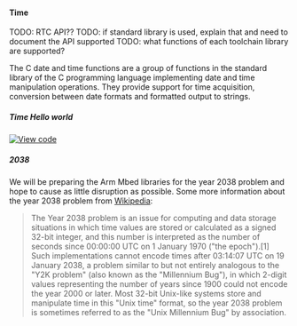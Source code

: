 #### Time

TODO: RTC API??
TODO: if standard library is used, explain that and need to document the API supported
TODO: what functions of each toolchain library are supported?

The C date and time functions are a group of functions in the standard library of the C programming language implementing date and time manipulation operations. They provide support for time acquisition, conversion between date formats and formatted output to strings.

##### Time Hello world

[![View code](https://www.mbed.com/embed/?url=https://developer.mbed.org/teams/mbed_example/code/time_HelloWorld/)](https://developer.mbed.org/teams/mbed_example/code/time_HelloWorld/file/8593c9813840/main.cpp)

##### 2038

We will be preparing the Arm Mbed libraries for the year 2038 problem and hope to cause as little disruption as possible. Some more information about the year 2038 problem from [Wikipedia](https://en.wikipedia.org/wiki/Year_2038_problem):

> The Year 2038 problem is an issue for computing and data storage situations in which time values are stored or calculated as a signed 32-bit integer, and this number is interpreted as the number of seconds since 00:00:00 UTC on 1 January 1970 ("the epoch").[1] Such implementations cannot encode times after 03:14:07 UTC on 19 January 2038, a problem similar to but not entirely analogous to the "Y2K problem" (also known as the "Millennium Bug"), in which 2-digit values representing the number of years since 1900 could not encode the year 2000 or later. Most 32-bit Unix-like systems store and manipulate time in this "Unix time" format, so the year 2038 problem is sometimes referred to as the "Unix Millennium Bug" by association.
